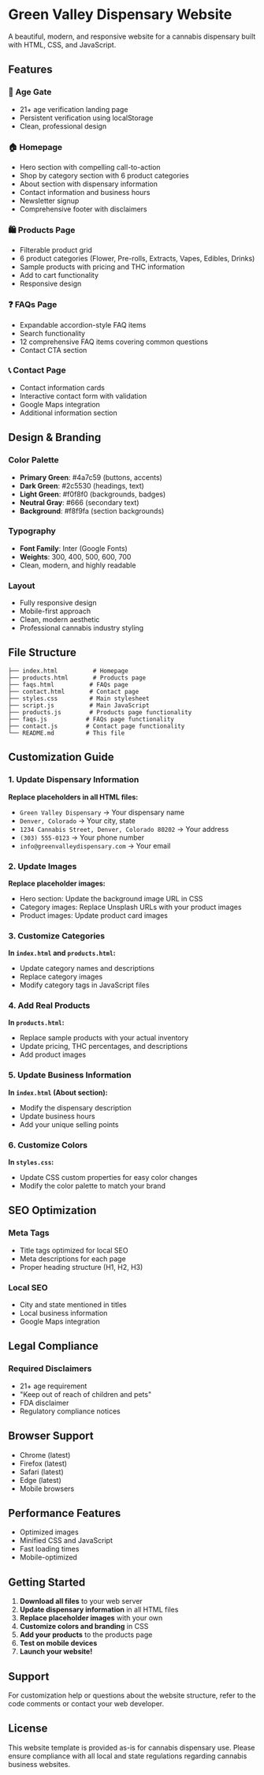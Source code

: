 # Green Valley Dispensary Website

A beautiful, modern, and responsive website for a cannabis dispensary built with HTML, CSS, and JavaScript.

## Features

### 🚪 Age Gate
- 21+ age verification landing page
- Persistent verification using localStorage
- Clean, professional design

### 🏠 Homepage
- Hero section with compelling call-to-action
- Shop by category section with 6 product categories
- About section with dispensary information
- Contact information and business hours
- Newsletter signup
- Comprehensive footer with disclaimers

### 🛍️ Products Page
- Filterable product grid
- 6 product categories (Flower, Pre-rolls, Extracts, Vapes, Edibles, Drinks)
- Sample products with pricing and THC information
- Add to cart functionality
- Responsive design

### ❓ FAQs Page
- Expandable accordion-style FAQ items
- Search functionality
- 12 comprehensive FAQ items covering common questions
- Contact CTA section

### 📞 Contact Page
- Contact information cards
- Interactive contact form with validation
- Google Maps integration
- Additional information section

## Design & Branding

### Color Palette
- **Primary Green**: #4a7c59 (buttons, accents)
- **Dark Green**: #2c5530 (headings, text)
- **Light Green**: #f0f8f0 (backgrounds, badges)
- **Neutral Gray**: #666 (secondary text)
- **Background**: #f8f9fa (section backgrounds)

### Typography
- **Font Family**: Inter (Google Fonts)
- **Weights**: 300, 400, 500, 600, 700
- Clean, modern, and highly readable

### Layout
- Fully responsive design
- Mobile-first approach
- Clean, modern aesthetic
- Professional cannabis industry styling

## File Structure

```
├── index.html          # Homepage
├── products.html       # Products page
├── faqs.html          # FAQs page
├── contact.html       # Contact page
├── styles.css         # Main stylesheet
├── script.js          # Main JavaScript
├── products.js        # Products page functionality
├── faqs.js           # FAQs page functionality
├── contact.js        # Contact page functionality
└── README.md         # This file
```

## Customization Guide

### 1. Update Dispensary Information

**Replace placeholders in all HTML files:**
- `Green Valley Dispensary` → Your dispensary name
- `Denver, Colorado` → Your city, state
- `1234 Cannabis Street, Denver, Colorado 80202` → Your address
- `(303) 555-0123` → Your phone number
- `info@greenvalleydispensary.com` → Your email

### 2. Update Images

**Replace placeholder images:**
- Hero section: Update the background image URL in CSS
- Category images: Replace Unsplash URLs with your product images
- Product images: Update product card images

### 3. Customize Categories

**In `index.html` and `products.html`:**
- Update category names and descriptions
- Replace category images
- Modify category tags in JavaScript files

### 4. Add Real Products

**In `products.html`:**
- Replace sample products with your actual inventory
- Update pricing, THC percentages, and descriptions
- Add product images

### 5. Update Business Information

**In `index.html` (About section):**
- Modify the dispensary description
- Update business hours
- Add your unique selling points

### 6. Customize Colors

**In `styles.css`:**
- Update CSS custom properties for easy color changes
- Modify the color palette to match your brand

## SEO Optimization

### Meta Tags
- Title tags optimized for local SEO
- Meta descriptions for each page
- Proper heading structure (H1, H2, H3)

### Local SEO
- City and state mentioned in titles
- Local business information
- Google Maps integration

## Legal Compliance

### Required Disclaimers
- 21+ age requirement
- "Keep out of reach of children and pets"
- FDA disclaimer
- Regulatory compliance notices

## Browser Support

- Chrome (latest)
- Firefox (latest)
- Safari (latest)
- Edge (latest)
- Mobile browsers

## Performance Features

- Optimized images
- Minified CSS and JavaScript
- Fast loading times
- Mobile-optimized

## Getting Started

1. **Download all files** to your web server
2. **Update dispensary information** in all HTML files
3. **Replace placeholder images** with your own
4. **Customize colors and branding** in CSS
5. **Add your products** to the products page
6. **Test on mobile devices**
7. **Launch your website!**

## Support

For customization help or questions about the website structure, refer to the code comments or contact your web developer.

## License

This website template is provided as-is for cannabis dispensary use. Please ensure compliance with all local and state regulations regarding cannabis business websites.




